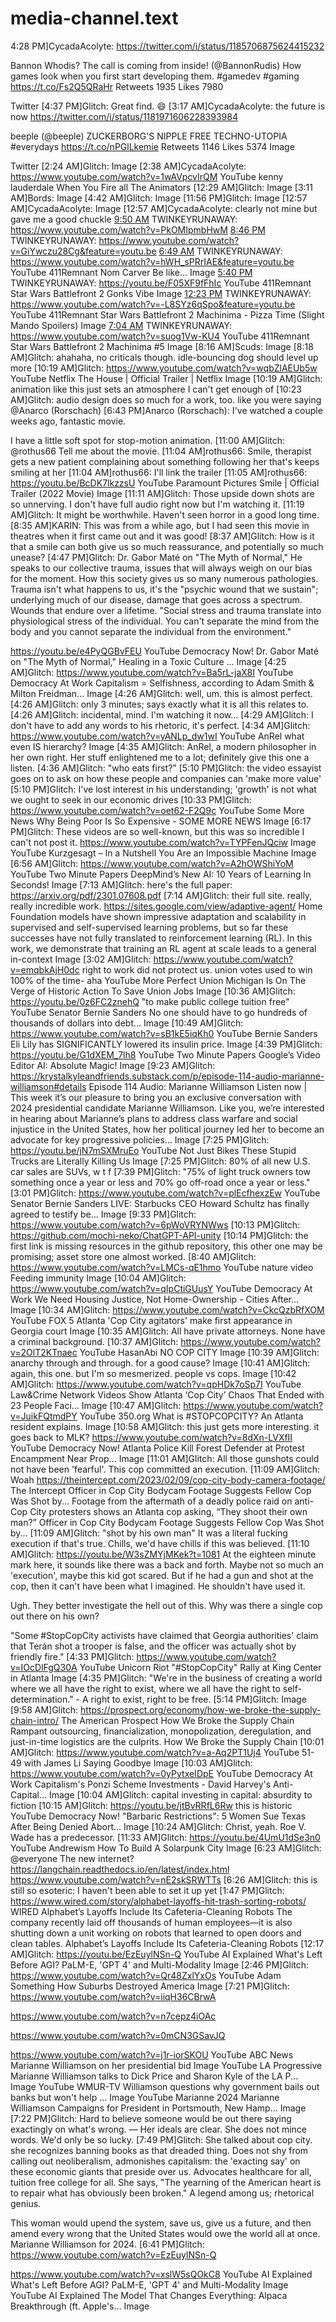 
# media-channel.text
4:28 PM]CycadaAcolyte: https://twitter.com/i/status/1185706875624415232

Bannon Whodis? The call is coming from inside! (@BannonRudis)
How games look when you first start developing them. #gamedev #gaming https://t.co/Fs2Q5QRaHr
Retweets
1935
Likes
7980

Twitter
[4:37 PM]Glitch: Great find. 😄
[3:17 AM]CycadaAcolyte: the future is now
https://twitter.com/i/status/1181971606228393984

beeple (@beeple)
ZUCKERBORG'S NIPPLE FREE TECHNO-UTOPIA #everydays https://t.co/nPGlLkemie
Retweets
1146
Likes
5374
Image

Twitter
[2:24 AM]Glitch:
Image
[2:38 AM]CycadaAcolyte: https://www.youtube.com/watch?v=1wAVpcvIrQM
YouTube
kenny lauderdale
When You Fire all The Animators
[12:29 AM]Glitch:
Image
[3:11 AM]Bords:
Image
[4:42 AM]Glitch:
Image
[11:56 PM]Glitch:
Image
[12:57 AM]CycadaAcolyte:
Image
[12:57 AM]CycadaAcolyte: clearly not mine but gave me a good chuckle
[9:50 AM](411) TWINKEYRUNAWAY: https://www.youtube.com/watch?v=PkOMIpmbHwM
[8:46 PM](411) TWINKEYRUNAWAY: https://www.youtube.com/watch?v=GiYwczu28Cg&feature=youtu.be
[6:49 AM](411) TWINKEYRUNAWAY: https://www.youtube.com/watch?v=hWH_sPRrIAE&feature=youtu.be
YouTube
411Remnant
Nom Carver Be like...
Image
[5:40 PM](411) TWINKEYRUNAWAY: https://youtu.be/F05XF9fFhIc
YouTube
411Remnant
Star Wars Battlefront 2 Gonks Vibe
Image
[12:23 PM](411) TWINKEYRUNAWAY: https://www.youtube.com/watch?v=-L8SYz6qSpo&feature=youtu.be
YouTube
411Remnant
Star Wars Battlefront 2 Machinima - Pizza Time (Slight Mando Spoilers)
Image
[7:04 AM](411) TWINKEYRUNAWAY: https://www.youtube.com/watch?v=suog1Vw-KU4
YouTube
411Remnant
Star Wars Battlefront 2 Machinima #5
Image
[8:16 AM]Scuds:
Image
[8:18 AM]Glitch: ahahaha, no criticals though. idle-bouncing dog should level up more
[10:19 AM]Glitch: https://www.youtube.com/watch?v=wqbZlAEUb5w
YouTube
Netflix
The House | Official Trailer | Netflix
Image
[10:19 AM]Glitch: animation like this just sets an atmosphere I can't get enough of
[10:23 AM]Glitch: audio design does so much for a work, too. like you were saying @Anarco (Rorschach)
[6:43 PM]Anarco (Rorschach): I've watched a couple weeks ago, fantastic movie. 

I have a little soft spot for stop-motion animation.
[11:00 AM]Glitch: @rothus66 Tell me about the movie.
[11:04 AM]rothus66: Smile, therapist gets a new patient complaining about something following her that's keeps smiling at her
[11:04 AM]rothus66: I'll link the trailer
[11:05 AM]rothus66: https://youtu.be/BcDK7lkzzsU
YouTube
Paramount Pictures
Smile | Official Trailer (2022 Movie)
Image
[11:11 AM]Glitch: Those upside down shots are so unnerving. I don't have full audio right now but I'm watching it.
[11:19 AM]Glitch: It might be worthwhile. Haven't seen horror in a good long time.
[8:35 AM]KARIN: This was from a while ago, but I had seen this movie in theatres when it first came out and it was good!
[8:37 AM]Glitch: How is it that a smile can both give us so much reassurance, and potentially so much unease?
[4:47 PM]Glitch: Dr. Gabor Maté on "The Myth of Normal," He speaks to our collective trauma, issues that will always weigh on our bias for the moment. How this society gives us so many numerous pathologies. Trauma isn't what happens to us, it's the "psychic wound that we sustain"; underlying much of our disease, damage that goes across a spectrum. Wounds that endure over a lifetime. "Social stress and trauma translate into physiological stress of the individual. You can't separate the mind from the body and you cannot separate the individual from the environment." 

https://youtu.be/e4PyQGBvFEU
YouTube
Democracy Now!
Dr. Gabor Maté on "The Myth of Normal," Healing in a Toxic Culture ...
Image
[4:25 AM]Glitch: https://www.youtube.com/watch?v=Ba5rL-jaX8I
YouTube
Democracy At Work
Capitalism = Selfishness, according to Adam Smith & Milton Freidman...
Image
[4:26 AM]Glitch: well, um. this is almost perfect.
[4:26 AM]Glitch: only 3 minutes; says exactly what it is all this relates to.
[4:26 AM]Glitch: incidental, mind. I'm watching it now...
[4:29 AM]Glitch: I don't have to add any words to his rhetoric, it's perfect.
[4:34 AM]Glitch: https://www.youtube.com/watch?v=yANLp_dw1wI
YouTube
AnRel
what even IS hierarchy?
Image
[4:35 AM]Glitch: AnRel, a modern philosopher in her own right. Her stuff enlightened me to a lot; definitely give this one a listen.
[4:36 AM]Glitch: "who eats first?"
[5:10 PM]Glitch: the video essayist goes on to ask on how these people and companies can 'make more value'
[5:10 PM]Glitch: I've lost interest in his understanding; 'growth' is not what we ought to seek in our economic drives
[10:33 PM]Glitch: https://www.youtube.com/watch?v=oet62-F2Q9c
YouTube
Some More News
Why Being Poor Is So Expensive - SOME MORE NEWS
Image
[6:17 PM]Glitch: These videos are so well-known, but this was so incredible I can't not post it.
https://www.youtube.com/watch?v=TYPFenJQciw
Image
YouTube
Kurzgesagt – In a Nutshell
You Are an Impossible Machine
Image
[6:56 AM]Glitch: https://www.youtube.com/watch?v=A2hOWShiYoM
YouTube
Two Minute Papers
DeepMind’s New AI: 10 Years of Learning In Seconds!
Image
[7:13 AM]Glitch: here's the full paper:
https://arxiv.org/pdf/2301.07608.pdf
[7:14 AM]Glitch: their full site. really, really incredible work.
https://sites.google.com/view/adaptive-agent/
Home
Foundation models have shown impressive adaptation and scalability in supervised and self-supervised learning problems, but so far these successes have not fully translated to reinforcement learning (RL). In this work, we demonstrate that training an RL agent at scale leads to a general in-context
Image
[3:02 AM]Glitch: https://www.youtube.com/watch?v=emqbkAjH0dc
right to work did not protect us. union votes used to win 100% of the time- aha
YouTube
More Perfect Union
Michigan Is On The Verge of Historic Action To Save Union Jobs
Image
[10:36 AM]Glitch: https://youtu.be/0z6FC2znehQ
"to make public college tuition free"
YouTube
Senator Bernie Sanders
No one should have to go hundreds of thousands of dollars into debt...
Image
[10:49 AM]Glitch: https://www.youtube.com/watch?v=sB1kE5iqKh0
YouTube
Bernie Sanders
Eli Lily has SIGNIFICANTLY lowered its insulin price.
Image
[4:39 PM]Glitch: https://youtu.be/G1dXEM_7lh8
YouTube
Two Minute Papers
Google’s Video Editor AI: Absolute Magic!
Image
[9:23 AM]Glitch: https://krystalkyleandfriends.substack.com/p/episode-114-audio-marianne-williamson#details
Episode 114 Audio: Marianne Williamson
Listen now | This week it’s our pleasure to bring you an exclusive conversation with 2024 presidential candidate Marianne Williamson. Like you, we’re interested in hearing about Marianne’s plans to address class warfare and social injustice in the United States, how her political journey led her to become an advocate for key progressive policies...
Image
[7:25 PM]Glitch: https://youtu.be/jN7mSXMruEo
YouTube
Not Just Bikes
These Stupid Trucks are Literally Killing Us
Image
[7:25 PM]Glitch: 80% of all new U.S. car sales are SUVs, w t f
[7:39 PM]Glitch: "75% of light truck owners tow something once a year or less and 70% go off-road once a year or less."
[3:01 PM]Glitch: https://www.youtube.com/watch?v=plEcfhexzEw
YouTube
Senator Bernie Sanders
LIVE: Starbucks CEO Howard Schultz has finally agreed to testify be...
Image
[9:33 PM]Glitch: https://www.youtube.com/watch?v=6pWoVRYNWws
[10:13 PM]Glitch: https://github.com/mochi-neko/ChatGPT-API-unity
[10:14 PM]Glitch: the first link is missing resources in the github repository, this other one may be promising; asset store one almost worked.
[8:40 AM]Glitch: https://www.youtube.com/watch?v=LMCs-qE1hmo
YouTube
nature video
Feeding immunity
Image
[10:04 AM]Glitch: https://www.youtube.com/watch?v=qIpCtiGUusY
YouTube
Democracy At Work
We Need Housing Justice, Not Home-Ownership - Cities After...
Image
[10:34 AM]Glitch: https://www.youtube.com/watch?v=CkcQzbRfXOM
YouTube
FOX 5 Atlanta
'Cop City agitators' make first appearance in Georgia court
Image
[10:35 AM]Glitch: All have private attorneys. None have a criminal background.
[10:37 AM]Glitch: https://www.youtube.com/watch?v=2OlT2KTnaec
YouTube
HasanAbi
NO COP CITY
Image
[10:39 AM]Glitch: anarchy through and through. for a good cause?
Image
[10:41 AM]Glitch: again, this one. but I'm so mesmerized. people vs cops.
Image
[10:42 AM]Glitch: https://www.youtube.com/watch?v=qpHDk7oSp7I
YouTube
Law&Crime Network
Videos Show Atlanta ‘Cop City’ Chaos That Ended with 23 People Faci...
Image
[10:47 AM]Glitch: https://www.youtube.com/watch?v=JuikFQtmdPY
YouTube
350.org
What is #STOPCOPCITY? An Atlanta resident explains.
Image
[10:58 AM]Glitch: this just gets more interesting. it goes back to MLK?
https://www.youtube.com/watch?v=8dXn-LVXfII
YouTube
Democracy Now!
Atlanta Police Kill Forest Defender at Protest Encampment Near Prop...
Image
[11:01 AM]Glitch: All those gunshots could not have been 'fearful'. This cop committed an execution.
[11:09 AM]Glitch: Woah
https://theintercept.com/2023/02/09/cop-city-body-camera-footage/
The Intercept
Officer in Cop City Bodycam Footage Suggests Fellow Cop Was Shot by...
Footage from the aftermath of a deadly police raid on anti-Cop City protesters shows an Atlanta cop asking, “They shoot their own man?”
Officer in Cop City Bodycam Footage Suggests Fellow Cop Was Shot by...
[11:09 AM]Glitch: "shot by his own man" It was a literal fucking execution if that's true. Chills, we'd have chills if this was believed.
[11:10 AM]Glitch: https://youtu.be/W3sZMYjMKek?t=1081
At the eighteen minute mark here, it sounds like there was a back and forth. Maybe not so much an 'execution', maybe this kid got scared. But if he had a gun and shot at the cop, then it can't have been what I imagined. He shouldn't have used it.

Ugh. They better investigate the hell out of this.
Why was there a single cop out there on his own?

"Some #StopCopCity activists have claimed that Georgia authorities' claim that Terán shot a trooper is false, and the officer was actually shot by friendly fire." 
[4:33 PM]Glitch: https://www.youtube.com/watch?v=IOcDlFgQ30A
YouTube
Unicorn Riot
"#StopCopCity" Rally at King Center in Atlanta
Image
[4:35 PM]Glitch: "We're in the business of creating a world where we all have the right to exist, where we all have the right to self-determination." - A right to exist, right to be free.
[5:14 PM]Glitch:
Image
[9:58 AM]Glitch: https://prospect.org/economy/how-we-broke-the-supply-chain-intro/
The American Prospect
How We Broke the Supply Chain
Rampant outsourcing, financialization, monopolization, deregulation, and just-in-time logistics are the culprits.
How We Broke the Supply Chain
[10:01 AM]Glitch: https://www.youtube.com/watch?v=a-Aq2PT1Uj4
YouTube
51-49 with James Li
Saying Goodbye
Image
[10:03 AM]Glitch: https://www.youtube.com/watch?v=0yPytxeIDpE 
YouTube
Democracy At Work
Capitalism's Ponzi Scheme Investments - David Harvey's Anti-Capital...
Image
[10:04 AM]Glitch: capital investing in capital: absurdity to fiction
[10:15 AM]Glitch: https://youtu.be/jtBvRRfL6Rw
this is historic
YouTube
Democracy Now!
"Barbaric Restrictions": 5 Women Sue Texas After Being Denied Abort...
Image
[10:24 AM]Glitch: Christ, yeah. Roe V. Wade has a predecessor.
[11:33 AM]Glitch: https://youtu.be/4UmU1dSe3n0
YouTube
Andrewism
How To Build A Solarpunk City
Image
[6:23 AM]Glitch: @everyone The new internet? https://langchain.readthedocs.io/en/latest/index.html
https://www.youtube.com/watch?v=nE2skSRWTTs
[6:26 AM]Glitch: this is still so esoteric: I haven't been able to set it up yet
[1:47 PM]Glitch: https://www.wired.com/story/alphabet-layoffs-hit-trash-sorting-robots/
WIRED
Alphabet’s Layoffs Include Its Cafeteria-Cleaning Robots
The company recently laid off thousands of human employees—it is also shutting down a unit working on robots that learned to open doors and clean tables.
Alphabet’s Layoffs Include Its Cafeteria-Cleaning Robots
[12:17 AM]Glitch: https://youtu.be/EzEuylNSn-Q
YouTube
AI Explained
What's Left Before AGI? PaLM-E, 'GPT 4' and Multi-Modality
Image
[2:46 PM]Glitch: https://www.youtube.com/watch?v=Qr48ZxlYxOs
YouTube
Adam Something
How Suburbs Destroyed America
Image
[7:21 PM]Glitch: https://www.youtube.com/watch?v=iiqH36CBrwA

https://www.youtube.com/watch?v=n7cepz4iOAc

https://www.youtube.com/watch?v=0mCN3GSavJQ

https://www.youtube.com/watch?v=j1r-iorSKOU 
YouTube
ABC News
Marianne Williamson on her presidential bid
Image
YouTube
LA Progressive
Marianne Williamson talks to Dick Price and Sharon Kyle of the LA P...
Image
YouTube
WMUR-TV
Williamson questions why government bails out banks but won't help ...
Image
YouTube
Marianne 2024
Marianne Williamson Campaigns for President in Portsmouth, New Hamp...
Image
[7:22 PM]Glitch: Hard to believe someone would be out there saying exactingly on what's wrong. — Her ideals are clear. She does not mince words. We'd only be so lucky. 
[7:49 PM]Glitch: She talked about cop city. she recognizes banning books as that dreaded thing. Does not shy from calling out neoliberalism, admonishes capitalism: the 'exacting say' on these economic giants that preside over us. Advocates healthcare for all, tuition free college for all. She says, "The yearning of the American heart is to repair what has obviously been broken." A legend among us; rhetorical genius. 

This woman would upend the system, save us, give us a future, and then amend every wrong that the United States would owe the world all at once. Marianne Williamson for 2024. 
[6:41 PM]Glitch: https://www.youtube.com/watch?v=EzEuylNSn-Q

https://www.youtube.com/watch?v=xslW5sQOkC8 
YouTube
AI Explained
What's Left Before AGI? PaLM-E, 'GPT 4' and Multi-Modality
Image
YouTube
AI Explained
The Model That Changes Everything: Alpaca Breakthrough (ft. Apple's...
Image
